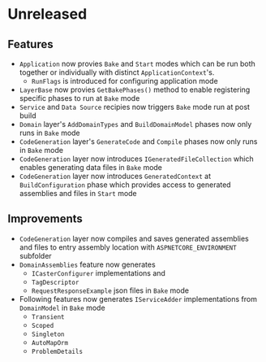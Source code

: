 # Unreleased

## Features

- `Application` now provies `Bake` and `Start` modes which can be run both 
  together or individually with distinct `ApplicationContext`'s.
  - `RunFlags` is introduced for configuring application mode
- `LayerBase` now provies `GetBakePhases()` method to enable registering
  specific phases to run at `Bake` mode 
- `Service` and `Data Source` recipies now triggers `Bake` mode run at post 
  build
- `Domain` layer's `AddDomainTypes` and `BuildDomainModel` phases now only runs
  in `Bake` mode
- `CodeGeneration` layer's `GenerateCode` and `Compile` phases now only runs
  in `Bake` mode
- `CodeGeneration` layer now introduces `IGeneratedFileCollection` which enables
  generating data files in `Bake` mode
- `CodeGeneration` layer now introduces `GeneratedContext` at `BuildConfiguration`
  phase which provides access to generated assemblies and files in `Start` mode

## Improvements

- `CodeGeneration` layer now compiles and saves generated assemblies and files 
  to entry assembly location with `ASPNETCORE_ENVIRONMENT` subfolder
- `DomainAssemblies` feature now generates
  - `ICasterConfigurer`
  implementations and 
  - `TagDescriptor`
  - `RequestResponseExample`
  json files in `Bake` mode   
- Following features now generates `IServiceAdder` implementations from 
  `DomainModel` in `Bake` mode   
  - `Transient`
  - `Scoped`
  - `Singleton`
  - `AutoMapOrm`
  - `ProblemDetails`
  
  